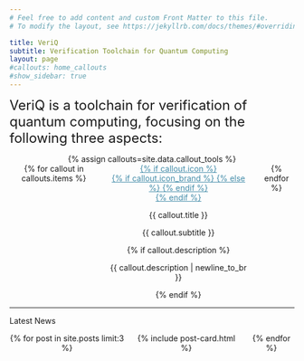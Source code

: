 ```yaml
---
# Feel free to add content and custom Front Matter to this file.
# To modify the layout, see https://jekyllrb.com/docs/themes/#overriding-theme-defaults

title: VeriQ
subtitle: Verification Toolchain for Quantum Computing
layout: page
#callouts: home_callouts
#show_sidebar: true
---
```


<style>
.aa-link {
    color: #438ca9;
}
.custom-width {max-width: 800px}
</style>

<center>
<p align="left" class="custom-width">
<font size="5">
VeriQ is a toolchain for verification of quantum computing, focusing on the following three aspects:
</font>
</p>
{% assign callouts=site.data.callout_tools %}
<section class="hero {% if callouts.height %} {{ callouts.height }} {% else %}is-medium {% endif %} custom-width">
    <div class="hero-body">
        <div class="container">
            <div class="columns is-multiline is-centered">
                {% for callout in callouts.items %}
                    <div class="column is-4 has-text-centered">
                        <a href="{{ callout.call_to_action_link | relative_url }}" class="aa-link">
                        {% if callout.icon %}
                        <div class="icon callout-icon">
                        {% if callout.icon_brand %}
                            <i class="fab {{ callout.icon }} fa-4x"></i>
                        {% else %}
                            <i class="fas {{ callout.icon }} fa-4x"></i>
                        {% endif %}
                        </div>
                        {% endif %}
                        </a>
                        <p class="title is-5">{{ callout.title }}</p>
                        <p class="subtitle is-5">{{ callout.subtitle }}</p>
                        {% if callout.description %}
                        <div class="content">
                            <p>{{ callout.description | newline_to_br }}</p>
                        </div>
                        {% endif %}
                    </div>
                {% endfor %}
            </div>
        </div>
    </div>
<hr>
</section>
</center>

<center>

<p class="title is-4 custom-width" align="left">Latest News</p>

<div class="columns is-multiline custom-width">
    {% for post in site.posts limit:3 %}
    <div class="column is-12">
        {% include post-card.html %}
    </div>
    {% endfor %}
</div>
</center>
